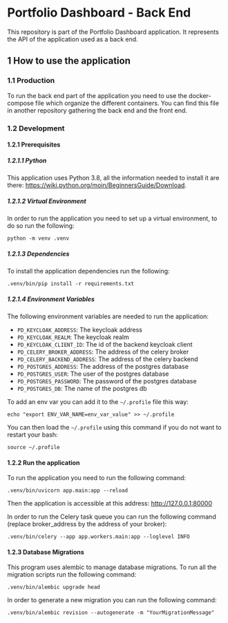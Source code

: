 # Portfolio Dashboard - Back End
This repository is part of the Portfolio Dashboard application.
It represents the API of the application used as a back end.

## 1 How to use the application
### 1.1 Production
To run the back end part of the application you need to use the docker-compose file which organize the different containers.
You can find this file in another repository gathering the back end and the front end.

### 1.2 Development
#### 1.2.1 Prerequisites
##### 1.2.1.1 Python
This application uses Python 3.8, all the information needed to install it are there: https://wiki.python.org/moin/BeginnersGuide/Download.

##### 1.2.1.2 Virtual Environment
In order to run the application you need to set up a virtual environment, to do so run the following:
```shell
python -m venv .venv
```

##### 1.2.1.3 Dependencies
To install the application dependencies run the following:
```shell
.venv/bin/pip install -r requirements.txt
```

##### 1.2.1.4 Environment Variables
The following environment variables are needed to run the application:

- `PD_KEYCLOAK_ADDRESS`: The keycloak address
- `PD_KEYCLOAK_REALM`: The keycloak realm
- `PD_KEYCLOAK_CLIENT_ID`: The id of the backend keycloak client
- `PD_CELERY_BROKER_ADDRESS`: The address of the celery broker
- `PD_CELERY_BACKEND_ADDRESS`: The address of the celery backend
- `PD_POSTGRES_ADDRESS`: The address of the postgres database
- `PD_POSTGRES_USER`: The user of the postgres database
- `PD_POSTGRES_PASSWORD`: The password of the postgres database
- `PD_POSTGRES_DB`: The name of the postgres db

To add an env var you can add it to the `~/.profile` file this way:
```shell
echo "export ENV_VAR_NAME=env_var_value" >> ~/.profile
```

You can then load the `~/.profile` using this command if you do not want to restart your bash:
```shell
source ~/.profile
```


#### 1.2.2 Run the application
To run the application you need to run the following command:
```shell
.venv/bin/uvicorn app.main:app --reload
```

Then the application is accessible at this address: http://127.0.0.1:80000

In order to run the Celery task queue you can run the following command (replace broker_address by the address of your broker):
```shell
.venv/bin/celery --app app.workers.main:app --loglevel INFO
```

#### 1.2.3 Database Migrations
This program uses alembic to manage database migrations. To run all the migration scripts run the following command:
```shell
.venv/bin/alembic upgrade head
```

In order to generate a new migration you can run the following command:
```shell
.venv/bin/alembic revision --autogenerate -m "YourMigrationMessage"
```